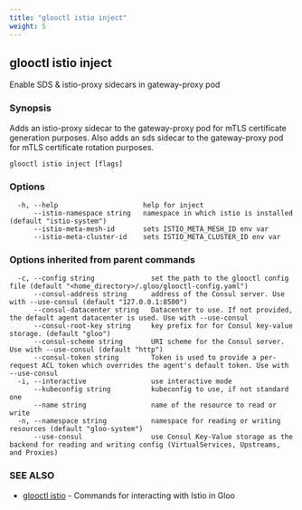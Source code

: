 ```yaml
---
title: "glooctl istio inject"
weight: 5
---
```

## glooctl istio inject

Enable SDS & istio-proxy sidecars in gateway-proxy pod

### Synopsis

Adds an istio-proxy sidecar to the gateway-proxy pod for mTLS certificate generation purposes. Also adds an sds sidecar to the gateway-proxy pod for mTLS certificate rotation purposes.

```
glooctl istio inject [flags]
```

### Options

```
  -h, --help                     help for inject
      --istio-namespace string   namespace in which istio is installed (default "istio-system")
      --istio-meta-mesh-id       sets ISTIO_META_MESH_ID env var
      --istio-meta-cluster-id    sets ISTIO_META_CLUSTER_ID env var
```

### Options inherited from parent commands

```
  -c, --config string              set the path to the glooctl config file (default "<home_directory>/.gloo/glooctl-config.yaml")
      --consul-address string      address of the Consul server. Use with --use-consul (default "127.0.0.1:8500")
      --consul-datacenter string   Datacenter to use. If not provided, the default agent datacenter is used. Use with --use-consul
      --consul-root-key string     key prefix for for Consul key-value storage. (default "gloo")
      --consul-scheme string       URI scheme for the Consul server. Use with --use-consul (default "http")
      --consul-token string        Token is used to provide a per-request ACL token which overrides the agent's default token. Use with --use-consul
  -i, --interactive                use interactive mode
      --kubeconfig string          kubeconfig to use, if not standard one
      --name string                name of the resource to read or write
  -n, --namespace string           namespace for reading or writing resources (default "gloo-system")
      --use-consul                 use Consul Key-Value storage as the backend for reading and writing config (VirtualServices, Upstreams, and Proxies)
```

### SEE ALSO

* [glooctl istio](../glooctl_istio)	 - Commands for interacting with Istio in Gloo

